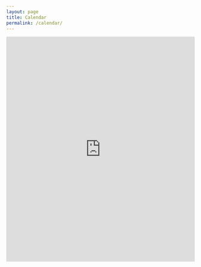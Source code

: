 ```yaml
---
layout: page
title: Calendar
permalink: /calendar/
---
```

<div>
	<iframe src="https://calendar.google.com/calendar/embed?showTitle=0&amp;showPrint=0&amp;showCalendars=0&amp;height=600&amp;wkst=1&amp;bgcolor=%23ffffff&amp;src=cornerfarmchicago%40gmail.com&amp;color=%230D7813&amp;ctz=America%2FChicago" style="border-width:0" width="100%" height="600" frameborder="0" scrolling="no"></iframe>
</div>


